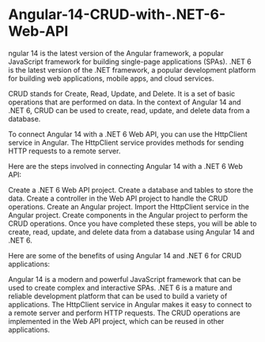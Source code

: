 # Angular-14-CRUD-with-.NET-6-Web-API

ngular 14 is the latest version of the Angular framework, a popular JavaScript framework for building single-page applications (SPAs). .NET 6 is the latest version of the .NET framework, a popular development platform for building web applications, mobile apps, and cloud services.

CRUD stands for Create, Read, Update, and Delete. It is a set of basic operations that are performed on data. In the context of Angular 14 and .NET 6, CRUD can be used to create, read, update, and delete data from a database.

To connect Angular 14 with a .NET 6 Web API, you can use the HttpClient service in Angular. The HttpClient service provides methods for sending HTTP requests to a remote server.

Here are the steps involved in connecting Angular 14 with a .NET 6 Web API:

Create a .NET 6 Web API project.
Create a database and tables to store the data.
Create a controller in the Web API project to handle the CRUD operations.
Create an Angular project.
Import the HttpClient service in the Angular project.
Create components in the Angular project to perform the CRUD operations.
Once you have completed these steps, you will be able to create, read, update, and delete data from a database using Angular 14 and .NET 6.

Here are some of the benefits of using Angular 14 and .NET 6 for CRUD applications:

Angular 14 is a modern and powerful JavaScript framework that can be used to create complex and interactive SPAs.
.NET 6 is a mature and reliable development platform that can be used to build a variety of applications.
The HttpClient service in Angular makes it easy to connect to a remote server and perform HTTP requests.
The CRUD operations are implemented in the Web API project, which can be reused in other applications.
